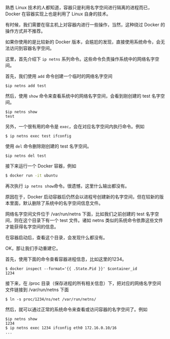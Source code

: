 熟悉 Linux 技术的人都知道，容器只是利用名字空间进行隔离的进程而已，Docker 在容器实现上也是利用了 Linux 自身的技术。

有时候，我们需要在宿主机上对容器内进行一些操作，当然，这种绕过 Docker 的操作方式并不推荐。

如果你使用的是比较新的 Docker 版本，会尴尬的发现，直接使用系统命令，会无法访问到容器名字空间。


这里，首先介绍下 `ip netns` 系列命令。这些命令负责操作系统中的网络名字空间。

首先，我们使用 `add` 命令创建一个临时的网络名字空间
```
$ip netns add test
```
然后，使用 `show` 命令来查看系统中的网络名字空间，会看到刚创建的 test 名字空间。
```
$ip netns show
test
```

另外，一个很有用的命令是 `exec`，会在对应名字空间内执行命令。例如
```
$ ip netns exec test ifconfig
```

使用 `del` 命令删除刚创建的 test 名字空间。
```
$ip netns del test
```

接下来运行一个 Docker 容器，例如

```sh
$ docker run -it ubuntu
```

再次执行 `ip netns show`命令。很遗憾，这里什么输出都没有。


原因在于，Docker 启动容器后仍然会以进程号创建新的名字空间，但在较新的版本里面，默认删除了系统中的名字空间信息文件。

网络名字空间文件位于 /var/run/netns 下面，比如我们之前创建的 test 名字空间，则在这个目录下有一个 test 文件。诸如 netns 类似的系统命令依靠这些文件才能获得名字空间的信息。

在容器启动后，查看这个目录，会发现什么都没有。

OK，那让我们手动重建它。

首先，使用下面的命令查看容器进程信息，比如这里的1234。
```
$ docker inspect --format='{{ .State.Pid }}' $container_id
1234
```

接下来，在 /proc 目录（保存进程的所有相关信息）下，把对应的网络名字空间文件链接到 /var/run/netns 下面

```
$ ln -s proc/1234/ns/net /var/run/netns/
```

然后，就可以通过正常的系统命令来查看或访问容器的名字空间了。例如

```
$ip netns show
1234
$ ip netns exec 1234 ifconfig eth0 172.16.0.10/16
...
```
